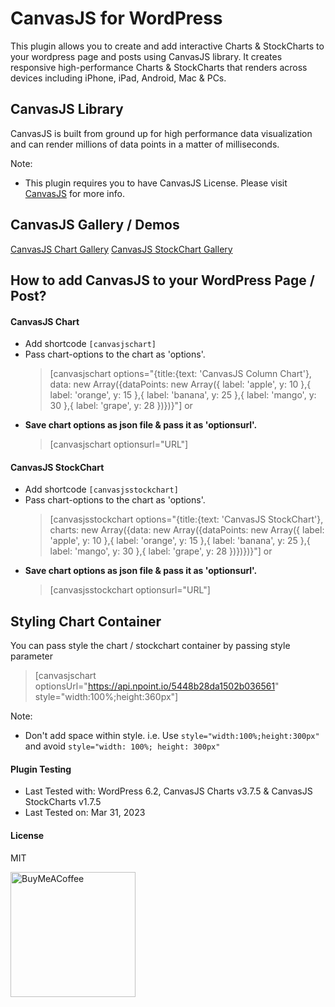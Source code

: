 # CanvasJS for WordPress

This plugin allows you to create and add interactive Charts & StockCharts to your wordpress page and posts using CanvasJS library. It creates responsive high-performance Charts & StockCharts that renders across devices including iPhone, iPad, Android, Mac & PCs.

## CanvasJS Library
CanvasJS is built from ground up for high performance data visualization and can render millions of data points in a matter of milliseconds.

Note:
- This plugin requires you to have CanvasJS License. Please visit [CanvasJS](https://canvasjs.com/license/) for more info.

## CanvasJS Gallery / Demos
[CanvasJS Chart Gallery](https://canvasjs.com/javascript-charts/)
[CanvasJS StockChart Gallery](https://canvasjs.com/javascript-stockcharts/)

## How to add CanvasJS to your WordPress Page / Post?
#### CanvasJS Chart
- Add shortcode `[canvasjschart]`
- Pass chart-options to the chart as 'options'.
  >[canvasjschart options="{title:{text: 'CanvasJS Column Chart'}, data: new Array({dataPoints: new Array({ label: 'apple', y: 10 },{ label: 'orange', y: 15 },{ label: 'banana', y: 25 },{ label: 'mango', y: 30 },{ label: 'grape', y: 28 })})}"]
or
- **Save chart options as json file & pass it as 'optionsurl'.**
  >[canvasjschart optionsurl="URL"]
  
#### CanvasJS StockChart
- Add shortcode `[canvasjsstockchart]`
- Pass chart-options to the chart as 'options'.
  >[canvasjsstockchart options="{title:{text: 'CanvasJS StockChart'}, charts: new Array({data: new Array({dataPoints: new Array({ label: 'apple', y: 10 },{ label: 'orange', y: 15 },{ label: 'banana', y: 25 },{ label: 'mango', y: 30 },{ label: 'grape', y: 28 })})})}"]
or
- **Save chart options as json file & pass it as 'optionsurl'.**
  >[canvasjsstockchart optionsurl="URL"]
  
## Styling Chart Container
You can pass style the chart / stockchart container by passing style parameter 
 >[canvasjschart optionsUrl="https://api.npoint.io/5448b28da1502b036561" style="width:100%;height:360px"]

Note:
- Don't add space within style. i.e. Use `style="width:100%;height:300px"` and avoid `style="width: 100%; height: 300px"`

#### Plugin Testing
- Last Tested with: WordPress 6.2, CanvasJS Charts v3.7.5 & CanvasJS StockCharts v1.7.5
- Last Tested on: Mar 31, 2023

#### License
MIT

<a href="https://www.buymeacoffee.com/vishwas.r" target="_blank"><img src="https://cdn.buymeacoffee.com/buttons/v2/default-yellow.png" alt="BuyMeACoffee" width="200"/></a>
